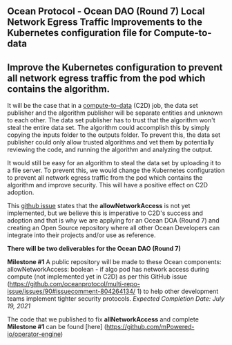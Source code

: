 ## Ocean Protocol - Ocean DAO (Round 7) Local Network Egress Traffic Improvements to the Kubernetes configuration file for Compute-to-data
Improve the Kubernetes configuration to prevent all network egress traffic from the pod which contains the algorithm.
------

It will be the case that in a [compute-to-data](https://docs.oceanprotocol.com/tutorials/compute-to-data-algorithms/ "Ocean Protocol - Writing Algorithms for Compute to Data") (C2D) job, the data set publisher and the algorithm publisher will be separate entities and unknown to each other. The data set publisher has to trust that the algorithm won't steal the entire data set. The algorithm could accomplish this by simply copying the inputs folder to the outputs folder. To prevent this, the data set publisher could only allow trusted algorithms and vet them by potentially reviewing the code, and running the algorithm and analyzing the output.

It would still be easy for an algorithm to steal the data set by uploading it to a file server. To prevent this, we would change the Kubernetes configuration to prevent all network egress traffic from the pod which contains the algorithm and improve security. This will have a positive effect on C2D adoption.

This [github issue](https://github.com/oceanprotocol/multi-repo-issue/issues/90#issuecomment-804264134/ "allowNetworkAccess: boolean - if algo pod has network access during compute (not implemented yet in C2D)") states that the **allowNetworkAccess** is not yet implemented, but we believe this is imperative to C2D's success and adoption and that is why we are applying for an Ocean DOA (Round 7) and creating an Open Source repository where all other Ocean Developers can integrate into their projects and/or use as reference.

**There will be two deliverables for the Ocean DAO (Round 7)**

**Milestone #1**
A public repository will be made to these Ocean components: allowNetworkAccess: boolean - if algo pod has network access during compute (not implemented yet in C2D) as per this GitHub issue (https://github.com/oceanprotocol/multi-repo-issue/issues/90#issuecomment-804264134/ 1) to help other development teams implement tighter security protocols.
*Expected Completion Date: July 19, 2021*

The code that we published to fix **allNetworkAccess** and complete **Milestone #1** can be found [here] (https://github.com/mPowered-io/operator-engine)
